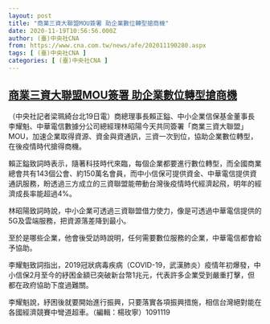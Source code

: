 ```yaml
---
layout: post
title: "商業三資大聯盟MOU簽署 助企業數位轉型搶商機"
date: 2020-11-19T10:56:56.000Z
author: (臺)中央社CNA
from: https://www.cna.com.tw/news/afe/202011190280.aspx
tags: [ (臺)中央社CNA ]
categories: [ (臺)中央社CNA ]
---
```

<!--1605783416000-->
[商業三資大聯盟MOU簽署 助企業數位轉型搶商機](https://www.cna.com.tw/news/afe/202011190280.aspx)
------

<div>
<div></div><div class="paragraph"><p>（中央社記者梁珮綺台北19日電）商總理事長賴正鎰、中小企業信保基金董事長李耀魁、中華電信數據分公司總經理林昭陽今天共同簽署「商業三資大聯盟」MOU，加速企業取得資源、資金與資通訊，三資一次到位，協助企業數位轉型，在後疫情時代搶得商機。</p><p>賴正鎰致詞時表示，隨著科技時代來臨，每個企業都要進行數位轉型，而全國商業總會共有143個公會、約150萬名會員，而中小信保可提供資金、中華電信提供資通訊服務，盼透過三方成立的三資聯盟能帶動台灣後疫情時代經濟起飛，明年的經濟成長率能超過4%。</p><p>林昭陽致詞時說，中小企業可透過三資聯盟借力使力，像是可透過中華電信提供的5G及雲端服務，把資源落差降到最小。</p><p>至於是哪些企業，他會後受訪時說明，任何需要數位服務的企業，中華電信都會給予協助。</p><p>李耀魁致詞指出，2019冠狀病毒疾病（COVID-19，武漢肺炎）疫情年初爆發，中小信保2月至今的紓困金額已突破新台幣1兆元，代表許多企業受到嚴重打擊，但都在政府協助下度過難關。</p><p>李耀魁說，紓困後就要開始進行振興，只要落實各項振興措施，相信台灣絕對能在各國經濟競賽中彎道超車。（編輯：楊玫寧）1091119</p></div>
</div>
